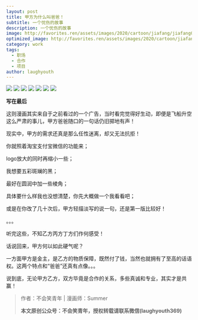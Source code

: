 ```yaml
---
layout: post
title: 甲方为什么叫爸爸！
subtitle: 一个忧伤的故事
description: 一个忧伤的故事
image: http://favorites.ren/assets/images/2020/cartoon/jiafang/jiafang00.jpeg
optimized_image: http://favorites.ren/assets/images/2020/cartoon/jiafang/jiafang00.jpeg
category: work
tags:
  - 职场
  - 合作
  - 项目
author: laughyouth
---
```


![](http://favorites.ren/assets/images/2020/cartoon/jiafang/jiafang01.jpg)
![](http://favorites.ren/assets/images/2020/cartoon/jiafang/jiafang02.jpg)
![](http://favorites.ren/assets/images/2020/cartoon/jiafang/jiafang03.jpg)
![](http://favorites.ren/assets/images/2020/cartoon/jiafang/jiafang04.jpg)
![](http://favorites.ren/assets/images/2020/cartoon/jiafang/jiafang05.jpg)
![](http://favorites.ren/assets/images/2020/cartoon/jiafang/jiafang06.jpg)
![](http://favorites.ren/assets/images/2020/cartoon/jiafang/jiafang07.jpg)


**写在最后**

这则漫画其实来自于之前看过的一个广告，当时看完觉得好生动，即便是飞船升空这么严肃的事儿，甲方爸爸随口的一句话仍旧掷地有声！

现实中，甲方的需求还真是那么任性迷离，却又无法抗拒！
 
你就照着淘宝支付宝微信的功能来；

logo放大的同时再缩小一些；

我想要五彩斑斓的黑；

最好在圆润中加一些棱角；

具体要什么样我也没想清楚，你先大概做一个我看看吧；

或是在你改了几十次后，甲方轻描淡写的说一句，还是第一版比较好！

。。。
 
听完这些，不知乙方丙方丁方们作何感受！
 
话说回来，甲方何以如此硬气呢？
 
一方面甲方是金主，是乙方的物质保障，既然付了钱，当然也就拥有了至高的话语权。这两个特点和“爸爸”还真有点像。。。

说到底，无论甲方乙方，双方毕竟是合作的关系，多些真诚和专业，其实才是共赢！


>作者：不会笑青年 | 漫画师：Summer
>
>**本文原创公众号：不会笑青年，授权转载请联系微信(laughyouth369)**